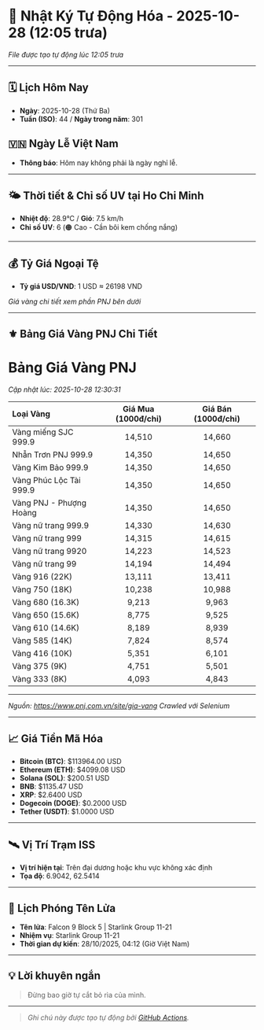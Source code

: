 # 🚀 Nhật Ký Tự Động Hóa - 2025-10-28 (12:05 trưa)

*File được tạo tự động lúc 12:05 trưa*

---
<!-- CALENDAR-MODULE -->
## 🗓️ Lịch Hôm Nay
- **Ngày**: 2025-10-28 (Thứ Ba)
- **Tuần (ISO)**: 44 / **Ngày trong năm**: 301

<!-- HOLIDAY-MODULE -->
## 🇻🇳 Ngày Lễ Việt Nam
- **Thông báo**: Hôm nay không phải là ngày nghỉ lễ.

---
<!-- WEATHER-UV-MODULE -->
## 🌤️ Thời tiết & Chỉ số UV tại Ho Chi Minh
- **Nhiệt độ**: 28.9°C / **Gió**: 7.5 km/h
- **Chỉ số UV**: 6 (🟠 Cao - Cần bôi kem chống nắng)

---
<!-- FINANCE-MODULE -->
## 💰 Tỷ Giá Ngoại Tệ
- **Tỷ giá USD/VND**: 1 USD ≈ 26198 VND

*Giá vàng chi tiết xem phần PNJ bên dưới*

---
<!-- PNJ-GOLD-MODULE -->
## ⚜️ Bảng Giá Vàng PNJ Chi Tiết

# Bảng Giá Vàng PNJ
*Cập nhật lúc: 2025-10-28 12:30:31*

| Loại Vàng | Giá Mua (1000đ/chỉ) | Giá Bán (1000đ/chỉ) |
|:---|:---:|:---:|
| Vàng miếng SJC 999.9 | 14,510 | 14,660 |
| Nhẫn Trơn PNJ 999.9 | 14,350 | 14,650 |
| Vàng Kim Bảo 999.9 | 14,350 | 14,650 |
| Vàng Phúc Lộc Tài 999.9 | 14,350 | 14,650 |
| Vàng PNJ - Phượng Hoàng | 14,350 | 14,650 |
| Vàng nữ trang 999.9 | 14,330 | 14,630 |
| Vàng nữ trang 999 | 14,315 | 14,615 |
| Vàng nữ trang 9920 | 14,223 | 14,523 |
| Vàng nữ trang 99 | 14,194 | 14,494 |
| Vàng 916 (22K) | 13,111 | 13,411 |
| Vàng 750 (18K) | 10,238 | 10,988 |
| Vàng 680 (16.3K) | 9,213 | 9,963 |
| Vàng 650 (15.6K) | 8,775 | 9,525 |
| Vàng 610 (14.6K) | 8,189 | 8,939 |
| Vàng 585 (14K) | 7,824 | 8,574 |
| Vàng 416 (10K) | 5,351 | 6,101 |
| Vàng 375 (9K) | 4,751 | 5,501 |
| Vàng 333 (8K) | 4,093 | 4,843 |

---
*Nguồn: https://www.pnj.com.vn/site/gia-vang*
*Crawled với Selenium*

---
<!-- CRYPTO-MODULE -->
## 📈 Giá Tiền Mã Hóa
- **Bitcoin (BTC)**: $113964.00 USD
- **Ethereum (ETH)**: $4099.08 USD
- **Solana (SOL)**: $200.51 USD
- **BNB**: $1135.47 USD
- **XRP**: $2.6400 USD
- **Dogecoin (DOGE)**: $0.2000 USD
- **Tether (USDT)**: $1.0000 USD

---
<!-- ISS-MODULE -->
## 🛰️ Vị Trí Trạm ISS
- **Vị trí hiện tại**: Trên đại dương hoặc khu vực không xác định
- **Tọa độ**: 6.9042, 62.5414

---
<!-- LAUNCH-MODULE -->
## 🚀 Lịch Phóng Tên Lửa
- **Tên lửa**: Falcon 9 Block 5 | Starlink Group 11-21
- **Nhiệm vụ**: Starlink Group 11-21
- **Thời gian dự kiến**: 28/10/2025, 04:12 (Giờ Việt Nam)

---
<!-- ADVICE-MODULE -->
## 💡 Lời khuyên ngắn
> Đừng bao giờ tự cắt bỏ rìa của mình.

---
<!-- FOOTER-MODULE -->
> *Ghi chú này được tạo tự động bởi [GitHub Actions](https://github.com/features/actions).*
